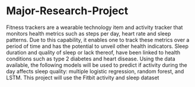 # Major-Research-Project

Fitness trackers are a wearable technology item and activity tracker that monitors health metrics such as steps per day, heart rate and sleep patterns. Due to this capability, it enables one to track these metrics over a period of time and has the potential to unveil other health indicators. Sleep duration and quality of sleep or lack thereof, have been linked to health conditions such as type 2 diabetes and heart disease. Using the data available, the following models will be used to predict if activity during the day affects sleep quality: multiple logistic regression, random forest, and LSTM. This project will use the Fitbit activity and sleep dataset
